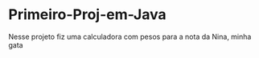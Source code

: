 # Primeiro-Proj-em-Java
Nesse projeto fiz uma calculadora com pesos para a nota da Nina, minha gata
